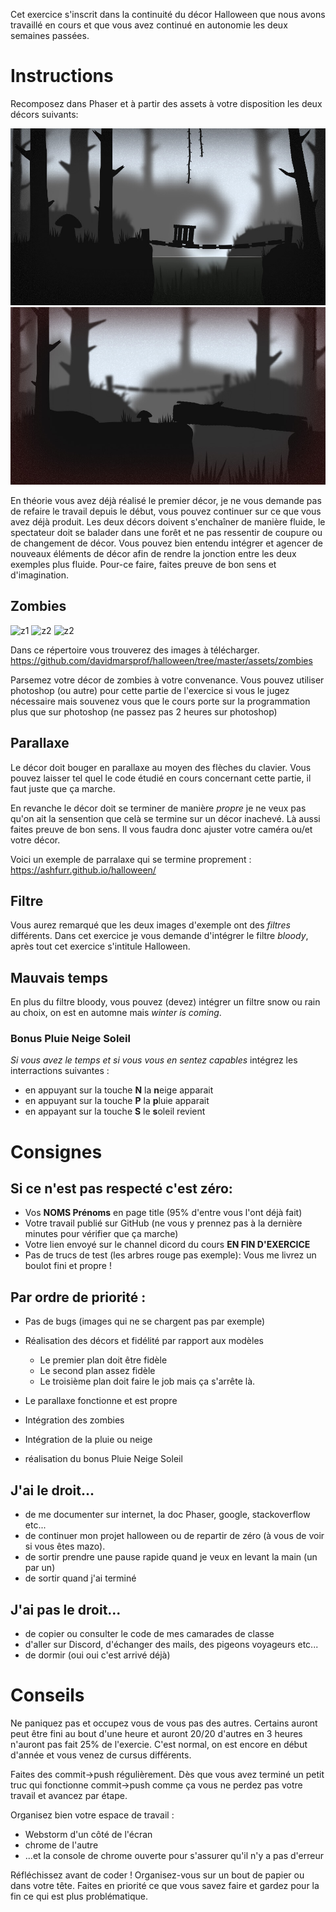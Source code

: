 Cet exercice s'inscrit dans la continuité du décor Halloween que nous avons travaillé en cours et que vous avez continué en autonomie les deux semaines passées.

# Instructions

Recomposez dans Phaser et à partir des assets à votre disposition les deux décors suivants:

![décor1](assets/level/00-preview-example/sample1.jpg)
![décor2](assets/level/00-preview-example/sample4.jpg)

En théorie vous avez déjà réalisé le premier décor, je ne vous demande pas de refaire le travail depuis le début, vous pouvez continuer sur ce que vous avez déjà produit. Les deux décors doivent s'enchaîner de manière fluide, le spectateur doit se balader dans une forêt et ne pas ressentir de coupure ou de changement de décor. 
Vous pouvez bien entendu intégrer et agencer de nouveaux éléments de décor afin de rendre la jonction entre les deux exemples plus fluide. 
Pour-ce faire, faites preuve de bon sens et d'imagination.

## Zombies

![z1](https://davidmarsprof.github.io/halloween/assets/zombies/z1.png)
![z2](https://davidmarsprof.github.io/halloween/assets/zombies/z2.png)
![z2](https://davidmarsprof.github.io/halloween/assets/zombies/z3.png)

Dans ce répertoire vous trouverez des images à télécharger.
https://github.com/davidmarsprof/halloween/tree/master/assets/zombies

Parsemez votre décor de zombies à votre convenance. 
Vous pouvez utiliser photoshop (ou autre) pour cette partie de l'exercice si vous le jugez nécessaire mais souvenez vous que le cours porte sur la programmation plus que sur photoshop (ne passez pas 2 heures sur photoshop)

## Parallaxe

Le décor doit bouger en parallaxe au moyen des flèches du clavier. 
Vous pouvez laisser tel quel le code étudié en cours concernant cette partie, il faut juste que ça marche.

En revanche le décor doit se terminer de manière *propre* je ne veux pas qu'on ait la sensention que celà se termine sur un décor inachevé. Là aussi faites preuve de bon sens. Il vous faudra donc ajuster votre caméra ou/et votre décor. 

Voici un exemple de parralaxe qui se termine proprement :
https://ashfurr.github.io/halloween/

## Filtre

Vous aurez remarqué que les deux images d'exemple ont des *filtres* différents. Dans cet exercice je vous demande d'intégrer le filtre *bloody*, après tout cet exercice s'intitule Halloween.

## Mauvais temps

En plus du filtre bloody, vous pouvez (devez) intégrer un filtre snow ou rain au choix, on est en automne mais *winter is coming*.

### Bonus Pluie Neige Soleil
*Si vous avez le temps et si vous vous en sentez capables* intégrez les interractions suivantes :
- en appuyant sur la touche **N** la **n**eige apparait
- en appuyant sur la touche **P** la **p**luie apparait
- en appayant sur la touche **S** le **s**oleil revient

# Consignes

## Si ce n'est pas respecté c'est zéro:

- Vos **NOMS Prénoms** en page title (95% d'entre vous l'ont déjà fait)
- Votre travail publié sur GitHub (ne vous y prennez pas à la dernière minutes pour vérifier que ça marche)
- Votre lien envoyé sur le channel dicord du cours **EN FIN D'EXERCICE**
- Pas de trucs de test (les arbres rouge pas exemple): Vous me livrez un boulot fini et propre !

## Par ordre de priorité :

- Pas de bugs (images qui ne se chargent pas par exemple)

- Réalisation des décors et fidélité par rapport aux modèles
  - Le premier plan doit être fidèle
  - Le second plan assez fidèle
  - Le troisième plan doit faire le job mais ça s'arrête là. 
   
- Le parallaxe fonctionne et est propre

- Intégration des zombies

- Intégration de la pluie ou neige

- réalisation du bonus Pluie Neige Soleil

## J'ai le droit...

- de me documenter sur internet, la doc Phaser, google, stackoverflow etc...
- de continuer mon projet halloween ou de repartir de zéro (à vous de voir si vous êtes mazo).
- de sortir prendre une pause rapide quand je veux en levant la main (un par un)
- de sortir quand j'ai terminé

## J'ai pas le droit...

- de copier ou consulter le code de mes camarades de classe
- d'aller sur Discord, d'échanger des mails, des pigeons voyageurs etc...
- de dormir (oui oui c'est arrivé déjà)

# Conseils

Ne paniquez pas et occupez vous de vous pas des autres. Certains auront peut être fini au bout d'une heure et auront 20/20 d'autres en 3 heures n'auront pas fait 25% de l'exercie. C'est normal, on est encore en début d'année et vous venez de cursus différents.

Faites des commit->push régulièrement. Dès que vous avez terminé un petit truc qui fonctionne commit->push comme ça vous ne perdez pas votre travail et avancez par étape.

Organisez bien votre espace de travail : 

- Webstorm d'un côté de l'écran
- chrome de l'autre 
- ...et la console de chrome ouverte pour s'assurer qu'il n'y a pas d'erreur

Réfléchissez avant de coder ! Organisez-vous sur un bout de papier ou dans votre tête.
Faites en priorité ce que vous savez faire et gardez pour la fin ce qui est plus problématique.













